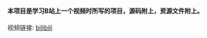 #### 本项目是学习B站上一个视频时所写的项目，源码附上，资源文件附上。

视频链接: [bilibili](https://www.bilibili.com/video/BV1kg4y1b7pd)

